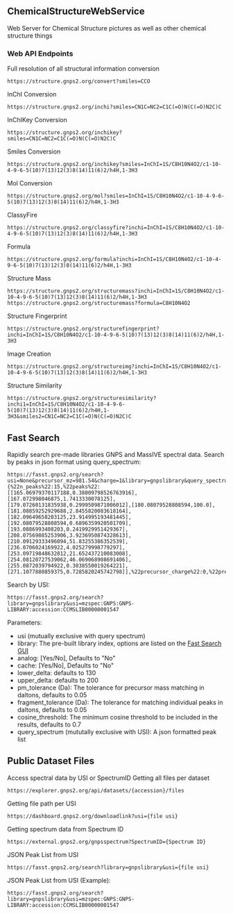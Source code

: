 ## ChemicalStructureWebService
Web Server for Chemical Structure pictures as well as other chemical structure things

### Web API Endpoints

Full resolution of all structural information conversion

```https://structure.gnps2.org/convert?smiles=CCO```

InChI Conversion

```https://structure.gnps2.org/inchi?smiles=CN1C=NC2=C1C(=O)N(C(=O)N2C)C```

InChIKey Conversion

```https://structure.gnps2.org/inchikey?smiles=CN1C=NC2=C1C(=O)N(C(=O)N2C)C```

Smiles Conversion

```https://structure.gnps2.org/inchikey?smiles=InChI=1S/C8H10N4O2/c1-10-4-9-6-5(10)7(13)12(3)8(14)11(6)2/h4H,1-3H3```

Mol Conversion

```https://structure.gnps2.org/mol?smiles=InChI=1S/C8H10N4O2/c1-10-4-9-6-5(10)7(13)12(3)8(14)11(6)2/h4H,1-3H3```

ClassyFire

```https://structure.gnps2.org/classyfire?inchi=InChI=1S/C8H10N4O2/c1-10-4-9-6-5(10)7(13)12(3)8(14)11(6)2/h4H,1-3H3```

Formula

```https://structure.gnps2.org/formula?inchi=InChI=1S/C8H10N4O2/c1-10-4-9-6-5(10)7(13)12(3)8(14)11(6)2/h4H,1-3H3```

Structure Mass

```https://structure.gnps2.org/structuremass?inchi=InChI=1S/C8H10N4O2/c1-10-4-9-6-5(10)7(13)12(3)8(14)11(6)2/h4H,1-3H3```
```https://structure.gnps2.org/structuremass?formula=C8H10N4O2```

Structure Fingerprint

```https://structure.gnps2.org/structurefingerprint?inchi=InChI=1S/C8H10N4O2/c1-10-4-9-6-5(10)7(13)12(3)8(14)11(6)2/h4H,1-3H3```

Image Creation

```https://structure.gnps2.org/structureimg?inchi=InChI=1S/C8H10N4O2/c1-10-4-9-6-5(10)7(13)12(3)8(14)11(6)2/h4H,1-3H3```

Structure Similarity

```https://structure.gnps2.org/structuresimilarity?inchi1=InChI=1S/C8H10N4O2/c1-10-4-9-6-5(10)7(13)12(3)8(14)11(6)2/h4H,1-3H3&smiles2=CN1C=NC2=C1C(=O)N(C(=O)N2C)C```

## Fast Search
Rapidly search pre-made libraries GNPS and MassIVE spectral data.
Search by peaks in json format using query_spectrum:
  
```
https://fasst.gnps2.org/search?usi=None&precursor_mz=981.54&charge=1&library=gnpslibrary&query_spectrum={%22n_peaks%22:15,%22peaks%22:[[165.06979370117188,0.38009798526763916],[167.072998046875,1.7413330078125],[179.07260131835938,0.2999509871006012],[180.08079528808594,100.0],[181.08859252929688,2.8455820083618164],[182.09649658203125,23.914995193481445],[192.08079528808594,0.6896359920501709],[193.0886993408203,0.2419929951429367],[208.07569885253906,3.9236950874328613],[210.09129333496094,51.83255386352539],[236.0706024169922,4.025279998779297],[253.09719848632812,21.652437210083008],[254.08120727539062,46.069068908691406],[255.0872039794922,0.3038550019264221],[271.1077880859375,0.7285820245742798]],%22precursor_charge%22:0,%22precursor_mz%22:271.1077}
```

Search by USI:

```
https://fasst.gnps2.org/search?library=gnpslibrary&usi=mzspec:GNPS:GNPS-LIBRARY:accession:CCMSLIB00000001547
```

Parameters:
- usi (mutually exclusive with query spectrum)
- library: The pre-built library index, options are listed on the [Fast Search GUI](https://fasst.gnps2.org/fastsearch/)
- analog: [Yes/No], Defaults to "No"
- cache: [Yes/No], Defaults to "No"
- lower_delta: defaults to 130
- upper_delta: defaults to 200
- pm_tolerance (Da): The tolerance for precursor mass matching in daltons, defaults to 0.05
- fragment_tolerance (Da): The tolerance for matching individual peaks in daltons, defaults to 0.05
- cosine_threshold: The minimum cosine threshold to be included in the results, defaults to 0.7
- query_spectrum (mututally exclusive with USI): A json formatted peak list

## Public Dataset Files
Access spectral data by USI or SpectrumID
Getting all files per dataset

```
https://explorer.gnps2.org/api/datasets/{accession}/files
```

Getting file path per USI

```
https://dashboard.gnps2.org/downloadlink?usi={file usi}
```

Getting spectrum data from Spectrum ID

```
https://external.gnps2.org/gnpsspectrum?SpectrumID={Spectrum ID}
```

JSON Peak List from USI
```
https://fasst.gnps2.org/search?library=gnpslibrary&usi={file usi}
```
JSON Peak List from USI (Example):
```
https://fasst.gnps2.org/search?library=gnpslibrary&usi=mzspec:GNPS:GNPS-LIBRARY:accession:CCMSLIB00000001547
```
